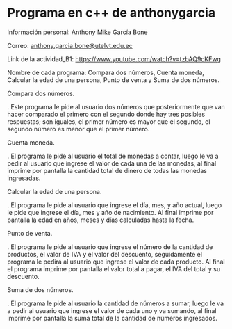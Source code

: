 # Programa en c++ de anthonygarcia
Información personal:  Anthony Mike García Bone 

Correo: anthony.garcia.bone@utelvt.edu.ec

Link de la actividad_B1: https://www.youtube.com/watch?v=tzbAQ9cKFwg

Nombre de cada programa: Compara dos números, Cuenta moneda, Calcular la edad de una persona, Punto de venta y Suma de dos números.

Compara dos números.

. Este programa le pide al usuario dos números que posteriormente que van hacer comparado el primero con el segundo donde hay tres posibles respuestas; son iguales, el primer número es mayor que el segundo, el segundo número es menor que el primer número.

Cuenta moneda.

. El programa le pide al usuario el total de monedas a contar, luego le va a pedir al usuario que ingrese el valor de cada una de las monedas, al final imprime por pantalla la cantidad total de dinero de todas las monedas ingresadas.

Calcular la edad de una persona.

. El programa le pide al usuario que ingrese el día, mes, y año actual, luego le pide que ingrese el día, mes y año de nacimiento. Al final imprime por pantalla la edad en años, meses y días calculadas hasta la fecha.

Punto de venta.

. El programa le pide al usuario que ingrese el número de la cantidad de productos, el valor de IVA y el valor del descuento, seguidamente el programa le pedirá al usuario que ingrese el valor de cada producto. Al final el programa imprime por pantalla el valor total a pagar, el IVA del total y su descuento.

Suma de dos números.

. El programa le pide al usuario la cantidad de números a sumar, luego le va a pedir al usuario que ingrese el valor de cada uno y va sumando, al final imprime por pantalla la suma total de la cantidad de números ingresados.
